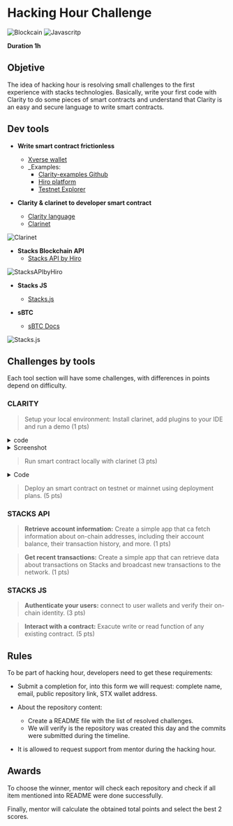 # Hacking Hour Challenge

![Blockcain](https://img.shields.io/badge/Blockchain.com-121D33?style=for-the-badge&logo=blockchain.com&logoColor=white)
![Javascritp](https://img.shields.io/badge/JavaScript-F7DF1E.svg?style=for-the-badge&logo=JavaScript&logoColor=black)

**Duration 1h**

## Objetive

The idea of hacking hour is resolving small challenges to the first experience with stacks technologies.  Basically, write your first code with Clarity to do some pieces of smart contracts and understand that Clarity is an easy and secure language to write smart contracts.

## Dev tools

- **Write smart contract frictionless**
  - [Xverse wallet](https://www.xverse.app/)
  - _Examples:
    - [Clarity-examples Github](https://github.com/hirosystems/clarity-examples/)
    - [Hiro platform](https://platform.hiro.so/projects)
    - [Testnet Explorer](https://explorer.hiro.so/?chain=testnet&api=https://api.nakamoto.testnet.hiro.so)

- **Clarity & clarinet to developer smart contract**
  - [Clarity language](https://book.clarity-lang.org/title-page.html)
  - [Clarinet](https://docs.hiro.so/stacks/clarinet)

![Clarinet](../doc/images/Clarinet.avif)

- **Stacks Blockchain API**
  - [Stacks API by Hiro](https://docs.hiro.so/stacks)

![StacksAPIbyHiro](../doc/images/Stacks_API_by_Hiro.avif)

- **Stacks JS**
  - [Stacks.js](https://docs.hiro.so/stacks/stacks.js)

- **sBTC**
  - [sBTC Docs](https://stacks-network.github.io/sbtc-docs/introduction.html)

![Stacks.js](../doc/images/stacks_js.avif)

## Challenges by tools

Each tool section will have some challenges, with differences in points depend on difficulty.

### CLARITY

> Setup your local environment: Install clarinet, add plugins to your IDE and run a demo  (1 pts)
<details>
  <summary>code</summary>

```bash
sudo apt install build-essential pkg-config libssl-dev

git clone https://github.com/hirosystems/clarinet.git --recursive
cd clarinet
cargo clarinet-install

git checkout main

git pull
git submodule update --recursive

% clarinet --version
clarinet-cli 1.0.2
```
</details>

<details>
    <summary>Screenshot</summary>

![Imge](../doc/images/img1.png)
</details>

> Run smart contract locally with clarinet (3 pts)
<details>
  <summary>Code</summary>

```clarinet
;; An on-chain counter that stores a count for each individual

;; Define a map data structure
(define-map counters principal uint)

;; Function to retrieve the count for a given individual
(define-read-only (get-count (who principal))
  (default-to u0 (map-get? counters who))
)

;; Function to increment the count for the caller
(define-public (count-up)
  (ok (map-set counters tx-sender (+ (get-count tx-sender) u1)))
)
```

</details>

> Deploy an smart contract on testnet or mainnet using deployment plans. (5 pts)

### STACKS API

> **Retrieve account information:** Create a simple app that ca fetch information about on-chain addresses, including their account balance, their transaction history, and more. (1 pts)

> **Get recent transactions:** Create a simple app that can retrieve data about transactions on Stacks and broadcast new transactions to the network. (1 pts)

### STACKS JS

> **Authenticate your users:** connect to user wallets and verify their on-chain identity. (3 pts)

> **Interact with a contract:** Exacute write or read function of any existing contract. (5 pts)

## Rules

To be part of hacking hour, developers need to get these requirements:

- Submit a completion for, into this form we will request: complete name, email, public repository link, STX wallet address.

- About the repository content:
  - Create a README file with the list of resolved challenges.
  - We will verify is the repository was created this day and the commits were submitted during the timeline.
- It is allowed to request support from mentor during the hacking hour.

## Awards

To choose the winner, mentor will check each repository and check if all item mentioned into README were done successfully.

Finally, mentor will calculate the obtained total points and select the best 2 scores.
